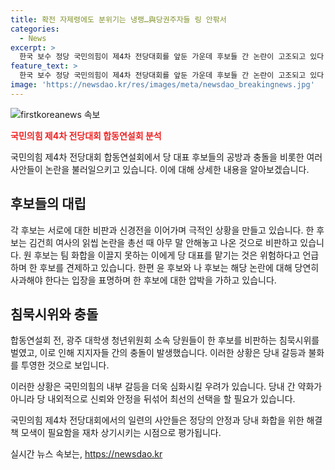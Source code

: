 ```yaml
---
title: 확전 자제령에도 분위기는 냉랭…與당권주자들 링 안팎서
categories:
  - News
excerpt: >
  한국 보수 정당 국민의힘이 제4차 전당대회를 앞둔 가운데 후보들 간 논란이 고조되고 있다. 김여사의 문자 읽씹 논란으로 한 후보에 대한 비판과 비방이 이어지는 가운데, 후보들 간 공방이 치열해졌다. 특히, 김여사 문자 읽씹 관련하여 후보들은 서로 사과를 촉구하고, 내부갈등을 피하기 위한 노력을 벌이고 있다. 또한, 후보들 간의 공방은 합동연설회장 밖에서도 이어졌는데, 광주 대학생 청년위원회 소속 당원들의 침묵시위로 인해 후보지지자들 간 충돌이 발생하기도 했다. 10일에는 부산, 12일에는 대구에서 합동연설회가 예정되어 있다.
feature_text: >
  한국 보수 정당 국민의힘이 제4차 전당대회를 앞둔 가운데 후보들 간 논란이 고조되고 있다. 김여사의 문자 읽씹 논란으로 한 후보에 대한 비판과 비방이 이어지는 가운데, 후보들 간 공방이 치열해졌다. 특히, 김여사 문자 읽씹 관련하여 후보들은 서로 사과를 촉구하고, 내부갈등을 피하기 위한 노력을 벌이고 있다. 또한, 후보들 간의 공방은 합동연설회장 밖에서도 이어졌는데, 광주 대학생 청년위원회 소속 당원들의 침묵시위로 인해 후보지지자들 간 충돌이 발생하기도 했다. 10일에는 부산, 12일에는 대구에서 합동연설회가 예정되어 있다.
image: 'https://newsdao.kr/res/images/meta/newsdao_breakingnews.jpg'
---
```


<p><img src="https://newsdao.kr/res/images/meta/newsdao_breakingnews.jpg" alt="firstkoreanews 속보" /></p>

<p><b><span style="color: #ee2323;">국민의힘 제4차 전당대회 합동연설회 분석</span></b></p>

<p>국민의힘 제4차 전당대회 합동연설회에서 당 대표 후보들의 공방과 충돌을 비롯한 여러 사안들이 논란을 불러일으키고 있습니다. 이에 대해 상세한 내용을 알아보겠습니다.</p>

<h2 data-ke-size="size26">후보들의 대립</h2>

<p>각 후보는 서로에 대한 비판과 신경전을 이어가며 극적인 상황을 만들고 있습니다. 한 후보는 김건희 여사의 읽씹 논란을 총선 때 아무 말 안해놓고 나온 것으로 비판하고 있습니다. 원 후보는 팀 화합을 이끌지 못하는 이에게 당 대표를 맡기는 것은 위험하다고 언급하며 한 후보를 견제하고 있습니다. 한편 윤 후보와 나 후보는 해당 논란에 대해 당연히 사과해야 한다는 입장을 표명하며 한 후보에 대한 압박을 가하고 있습니다.</p>

<h2 data-ke-size="size26">침묵시위와 충돌</h2>

<p>합동연설회 전, 광주 대학생 청년위원회 소속 당원들이 한 후보를 비판하는 침묵시위를 벌였고, 이로 인해 지지자들 간의 충돌이 발생했습니다. 이러한 상황은 당내 갈등과 불화를 투영한 것으로 보입니다.</p>

<p>이러한 상황은 국민의힘의 내부 갈등을 더욱 심화시킬 우려가 있습니다. 당내 간 약화가 아니라 당 내외적으로 신뢰와 안정을 뒤섞어 최선의 선택을 할 필요가 있습니다.</p>

<p>국민의힘 제4차 전당대회에서의 일련의 사안들은 정당의 안정과 당내 화합을 위한 해결책 모색이 필요함을 재차 상기시키는 시점으로 평가됩니다.</p>
실시간 뉴스 속보는, <a href="https://newsdao.kr" rel="dofollow">https://newsdao.kr</a>


